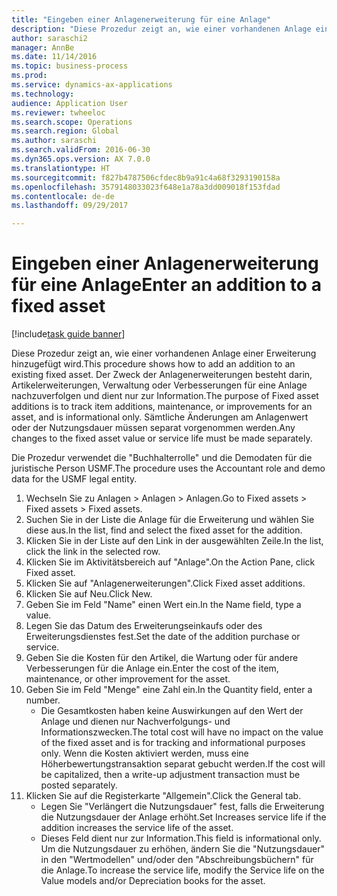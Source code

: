 ```yaml
--- 
title: "Eingeben einer Anlagenerweiterung für eine Anlage"
description: "Diese Prozedur zeigt an, wie einer vorhandenen Anlage einer Erweiterung hinzugefügt wird."
author: saraschi2
manager: AnnBe
ms.date: 11/14/2016
ms.topic: business-process
ms.prod: 
ms.service: dynamics-ax-applications
ms.technology: 
audience: Application User
ms.reviewer: twheeloc
ms.search.scope: Operations
ms.search.region: Global
ms.author: saraschi
ms.search.validFrom: 2016-06-30
ms.dyn365.ops.version: AX 7.0.0
ms.translationtype: HT
ms.sourcegitcommit: f827b4787506cfdec8b9a91c4a68f3293190158a
ms.openlocfilehash: 3579148033023f648e1a78a3dd009018f153fdad
ms.contentlocale: de-de
ms.lasthandoff: 09/29/2017

---
```

# <a name="enter-an-addition-to-a-fixed-asset"></a><span data-ttu-id="9e2f1-103">Eingeben einer Anlagenerweiterung für eine Anlage</span><span class="sxs-lookup"><span data-stu-id="9e2f1-103">Enter an addition to a fixed asset</span></span>

[!include[task guide banner](../../includes/task-guide-banner.md)]

<span data-ttu-id="9e2f1-104">Diese Prozedur zeigt an, wie einer vorhandenen Anlage einer Erweiterung hinzugefügt wird.</span><span class="sxs-lookup"><span data-stu-id="9e2f1-104">This procedure shows how to add an addition to an existing fixed asset.</span></span> <span data-ttu-id="9e2f1-105">Der Zweck der Anlagenerweiterungen besteht darin, Artikelerweiterungen, Verwaltung oder Verbesserungen für eine Anlage nachzuverfolgen und dient nur zur Information.</span><span class="sxs-lookup"><span data-stu-id="9e2f1-105">The purpose of Fixed asset additions is to track item additions, maintenance, or improvements for an asset, and is informational only.</span></span> <span data-ttu-id="9e2f1-106">Sämtliche Änderungen am Anlagenwert oder der Nutzungsdauer müssen separat vorgenommen werden.</span><span class="sxs-lookup"><span data-stu-id="9e2f1-106">Any changes to the fixed asset value or service life must be made separately.</span></span>   



<span data-ttu-id="9e2f1-107">Die Prozedur verwendet die "Buchhalterrolle" und die Demodaten für die juristische Person USMF.</span><span class="sxs-lookup"><span data-stu-id="9e2f1-107">The procedure uses the Accountant role and demo data for the USMF legal entity.</span></span>

1. <span data-ttu-id="9e2f1-108">Wechseln Sie zu Anlagen > Anlagen > Anlagen.</span><span class="sxs-lookup"><span data-stu-id="9e2f1-108">Go to Fixed assets > Fixed assets > Fixed assets.</span></span>
2. <span data-ttu-id="9e2f1-109">Suchen Sie in der Liste die Anlage für die Erweiterung und wählen Sie diese aus.</span><span class="sxs-lookup"><span data-stu-id="9e2f1-109">In the list, find and select the fixed asset for the addition.</span></span>
3. <span data-ttu-id="9e2f1-110">Klicken Sie in der Liste auf den Link in der ausgewählten Zeile.</span><span class="sxs-lookup"><span data-stu-id="9e2f1-110">In the list, click the link in the selected row.</span></span>
4. <span data-ttu-id="9e2f1-111">Klicken Sie im Aktivitätsbereich auf "Anlage".</span><span class="sxs-lookup"><span data-stu-id="9e2f1-111">On the Action Pane, click Fixed asset.</span></span>
5. <span data-ttu-id="9e2f1-112">Klicken Sie auf "Anlagenerweiterungen".</span><span class="sxs-lookup"><span data-stu-id="9e2f1-112">Click Fixed asset additions.</span></span>
6. <span data-ttu-id="9e2f1-113">Klicken Sie auf Neu.</span><span class="sxs-lookup"><span data-stu-id="9e2f1-113">Click New.</span></span>
7. <span data-ttu-id="9e2f1-114">Geben Sie im Feld "Name" einen Wert ein.</span><span class="sxs-lookup"><span data-stu-id="9e2f1-114">In the Name field, type a value.</span></span>
8. <span data-ttu-id="9e2f1-115">Legen Sie das Datum des Erweiterungseinkaufs oder des Erweiterungsdienstes fest.</span><span class="sxs-lookup"><span data-stu-id="9e2f1-115">Set the date of the addition purchase or service.</span></span>
9. <span data-ttu-id="9e2f1-116">Geben Sie die Kosten für den Artikel, die Wartung oder für andere Verbesserungen für die Anlage ein.</span><span class="sxs-lookup"><span data-stu-id="9e2f1-116">Enter the cost of the item, maintenance, or other improvement for the asset.</span></span>
10. <span data-ttu-id="9e2f1-117">Geben Sie im Feld "Menge" eine Zahl ein.</span><span class="sxs-lookup"><span data-stu-id="9e2f1-117">In the Quantity field, enter a number.</span></span>
    * <span data-ttu-id="9e2f1-118">Die Gesamtkosten haben keine Auswirkungen auf den Wert der Anlage und dienen nur Nachverfolgungs- und Informationszwecken.</span><span class="sxs-lookup"><span data-stu-id="9e2f1-118">The total cost will have no impact on the value of the fixed asset and is for tracking and informational purposes only.</span></span> <span data-ttu-id="9e2f1-119">Wenn die Kosten aktiviert werden, muss eine Höherbewertungstransaktion separat gebucht werden.</span><span class="sxs-lookup"><span data-stu-id="9e2f1-119">If the cost will be capitalized, then a write-up adjustment transaction must be posted separately.</span></span>  
11. <span data-ttu-id="9e2f1-120">Klicken Sie auf die Registerkarte "Allgemein".</span><span class="sxs-lookup"><span data-stu-id="9e2f1-120">Click the General tab.</span></span>
    * <span data-ttu-id="9e2f1-121">Legen Sie "Verlängert die Nutzungsdauer" fest, falls die Erweiterung die Nutzungsdauer der Anlage erhöht.</span><span class="sxs-lookup"><span data-stu-id="9e2f1-121">Set Increases service life if the addition increases the service life of the asset.</span></span>  
    * <span data-ttu-id="9e2f1-122">Dieses Feld dient nur zur Information.</span><span class="sxs-lookup"><span data-stu-id="9e2f1-122">This field is informational only.</span></span> <span data-ttu-id="9e2f1-123">Um die Nutzungsdauer zu erhöhen, ändern Sie die "Nutzungsdauer" in den "Wertmodellen" und/oder den "Abschreibungsbüchern" für die Anlage.</span><span class="sxs-lookup"><span data-stu-id="9e2f1-123">To increase the service life, modify the Service life on the Value models and/or Depreciation books for the asset.</span></span>  


